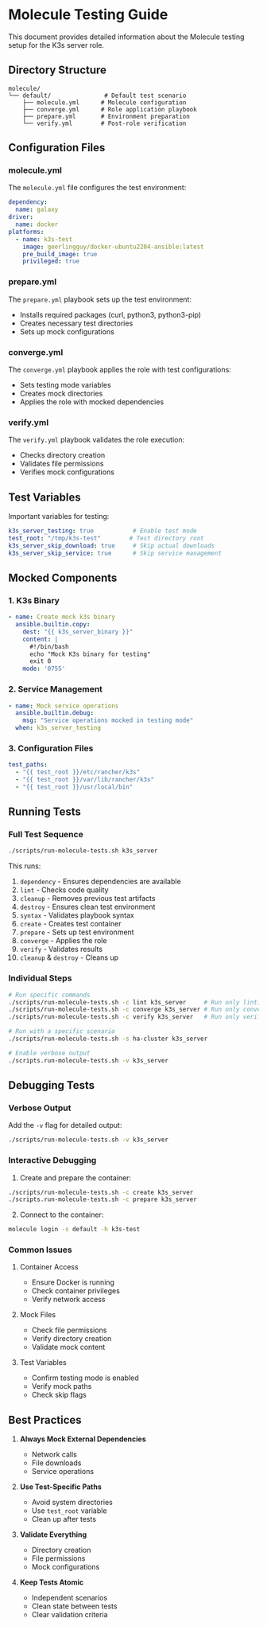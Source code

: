 # Molecule Testing Guide

This document provides detailed information about the Molecule testing setup for the K3s server role.

## Directory Structure

```
molecule/
└── default/               # Default test scenario
    ├── molecule.yml      # Molecule configuration
    ├── converge.yml      # Role application playbook
    ├── prepare.yml       # Environment preparation
    └── verify.yml        # Post-role verification
```

## Configuration Files

### molecule.yml

The `molecule.yml` file configures the test environment:

```yaml
dependency:
  name: galaxy
driver:
  name: docker
platforms:
  - name: k3s-test
    image: geerlingguy/docker-ubuntu2204-ansible:latest
    pre_build_image: true
    privileged: true
```

### prepare.yml

The `prepare.yml` playbook sets up the test environment:
- Installs required packages (curl, python3, python3-pip)
- Creates necessary test directories
- Sets up mock configurations

### converge.yml

The `converge.yml` playbook applies the role with test configurations:
- Sets testing mode variables
- Creates mock directories
- Applies the role with mocked dependencies

### verify.yml

The `verify.yml` playbook validates the role execution:
- Checks directory creation
- Validates file permissions
- Verifies mock configurations

## Test Variables

Important variables for testing:

```yaml
k3s_server_testing: true           # Enable test mode
test_root: "/tmp/k3s-test"        # Test directory root
k3s_server_skip_download: true     # Skip actual downloads
k3s_server_skip_service: true      # Skip service management
```

## Mocked Components

### 1. K3s Binary
```yaml
- name: Create mock k3s binary
  ansible.builtin.copy:
    dest: "{{ k3s_server_binary }}"
    content: |
      #!/bin/bash
      echo "Mock K3s binary for testing"
      exit 0
    mode: '0755'
```

### 2. Service Management
```yaml
- name: Mock service operations
  ansible.builtin.debug:
    msg: "Service operations mocked in testing mode"
  when: k3s_server_testing
```

### 3. Configuration Files
```yaml
test_paths:
  - "{{ test_root }}/etc/rancher/k3s"
  - "{{ test_root }}/var/lib/rancher/k3s"
  - "{{ test_root }}/usr/local/bin"
```

## Running Tests

### Full Test Sequence

```bash
./scripts/run-molecule-tests.sh k3s_server
```

This runs:
1. `dependency` - Ensures dependencies are available
2. `lint` - Checks code quality
3. `cleanup` - Removes previous test artifacts
4. `destroy` - Ensures clean test environment
5. `syntax` - Validates playbook syntax
6. `create` - Creates test container
7. `prepare` - Sets up test environment
8. `converge` - Applies the role
9. `verify` - Validates results
10. `cleanup` & `destroy` - Cleans up

### Individual Steps

```bash
# Run specific commands
./scripts/run-molecule-tests.sh -c lint k3s_server     # Run only linting
./scripts/run-molecule-tests.sh -c converge k3s_server # Run only converge
./scripts/run-molecule-tests.sh -c verify k3s_server   # Run only verification

# Run with a specific scenario
./scripts/run-molecule-tests.sh -s ha-cluster k3s_server

# Enable verbose output
./scripts.run-molecule-tests.sh -v k3s_server
```

## Debugging Tests

### Verbose Output

Add the `-v` flag for detailed output:
```bash
./scripts/run-molecule-tests.sh -v k3s_server
```

### Interactive Debugging

1. Create and prepare the container:
```bash
./scripts/run-molecule-tests.sh -c create k3s_server
./scripts.run-molecule-tests.sh -c prepare k3s_server
```

2. Connect to the container:
```bash
molecule login -s default -h k3s-test
```

### Common Issues

1. Container Access
   - Ensure Docker is running
   - Check container privileges
   - Verify network access

2. Mock Files
   - Check file permissions
   - Verify directory creation
   - Validate mock content

3. Test Variables
   - Confirm testing mode is enabled
   - Verify mock paths
   - Check skip flags

## Best Practices

1. **Always Mock External Dependencies**
   - Network calls
   - File downloads
   - Service operations

2. **Use Test-Specific Paths**
   - Avoid system directories
   - Use `test_root` variable
   - Clean up after tests

3. **Validate Everything**
   - Directory creation
   - File permissions
   - Mock configurations

4. **Keep Tests Atomic**
   - Independent scenarios
   - Clean state between tests
   - Clear validation criteria